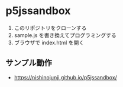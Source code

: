 # p5jssandbox

1. このリポジトリをクローンする
2. sample.js を書き換えてプログラミングする
3. ブラウザで index.html を開く

## サンプル動作
- https://nishinojunji.github.io/p5jssandbox/
